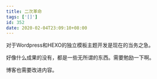 ```yaml
---
title: 二次革命
tags: ['[]']
id: 352
date: 2020-02-04T23:09:10+08:00
---
```



对于Wordpress和HEXO的独立模板主题开发是现在的当务之急。

好像什么成果的没有，都是一些无所谓的东西。需要勉励一下啊。

博客也需要改进内容。
